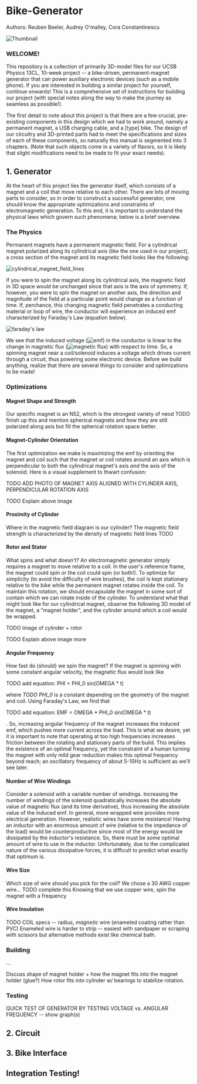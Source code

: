 # Bike-Generator
Authors: Reuben Beeler, Audrey O'malley, Cora Constantinescu

![Thumbnail](https://github.com/ReubenBeeler/Bike-Generator/assets/45247193/ea010aad-ff79-4312-95a7-4ae29bb19bb4)


### WELCOME!
This repository is a collection of primarily 3D-model files for our UCSB Physics 13CL, 10-week project -- a bike-driven, permanent-magnet generator that can power auxiliary electronic devices (such as a mobile phone). If you are interested in building a similar project for yourself, continue onwards! This is a comprehensive set of instructions for building our project (with special notes along the way to make the journey as seamless as possible!). 

The first detail to note about this project is that there are a few crucial, pre-existing components in this design which we had to work around, namely a permanent magnet, a USB charging cable, and a [type] bike. The design of our circuitry and 3D-printed parts had to meet the specifications and sizes of each of these components, so naturally this manual is segmented into 3 chapters. (Note that such objects come in a variety of flavors, so it is likely that slight modifications need to be made to fit your exact needs).

## 1. Generator
At the heart of this project lies the generator itself, which consists of a magnet and a coil that move relative to each other. There are lots of moving parts to consider, so in order to construct a successful generator, one should know the appropriate optimizations and constraints of electromagnetic generation. To this end, it is important to understand the physical laws which govern such phenomena; below is a brief overview.

### The Physics

Permanent magnets have a permanent magnetic field. For a cylindrical magnet polarized along its cylindrical axis (like the one used in our project), a cross section of the magnet and its magnetic field looks like the following:

![cylindrical_magnet_field_lines](https://github.com/ReubenBeeler/Bike-Generator/assets/45247193/d847dcae-2f62-47c0-b2b1-07a8fd6e49c4)

If you were to spin the magnet along its cylindrical axis, the magnetic field in 3D space would be unchanged since that axis is the axis of symmetry. If, however, you were to spin the magnet on another axis, the direction and magnitude of the field at a particular point would change as a function of time. If, perchance, this changing magnetic field penetrates a conducting material or loop of wire, the conductor will experience an induced emf characterized by Faraday's Law (equation below).


![faraday's law](https://github.com/ReubenBeeler/Bike-Generator/assets/45247193/d965ffeb-f51c-444d-aed5-78e9c1d4f25a)

We see that the induced voltage (![emf](https://github.com/ReubenBeeler/Bike-Generator/assets/45247193/6ecdb1dc-2a35-4f56-85a4-5c4d269e2d51)) in the conductor is linear to the change in magnetic flux (![magnetic flux](https://github.com/ReubenBeeler/Bike-Generator/assets/45247193/41bcfaa0-aa57-4571-b8d7-55332b00086f)) with respect to time. So, a spinning magnet near a coil/solenoid induces a voltage which drives current through a circuit, thus powering some electronic device. Before we build anything, realize that there are several things to consider and optimizations to be made!

### Optimizations

#### Magnet Shape and Strength
Our specific magnet is an N52, which is the strongest variety of neod TODO finish up this and mention spherical magnets and how they are still polarized along axis but fill the spherical rotation space better.

#### Magnet-Cylinder Orientation
The first optimization we make is maximizing the emf by orienting the magnet and coil such that the magnet or coil rotates around an axis which is perpendicular to both the cylindrical magnet's axis _and_ the axis of the solenoid. Here is a visual supplement to thwart confusion:

TODO ADD PHOTO OF MAGNET AXIS ALIGNED WITH CYLINDER AXIS, PERPENDICULAR ROTATION AXIS

TODO Explain above image

#### Proximity of Cylinder
Where in the magnetic field diagram is our cylinder? The magnetic field strength is characterized by the density of magnetic field lines TODO

#### Rotor and Stator
What spins and what doesn't? An electromagnetic generator simply requires a magnet to move relative to a coil. In the user's reference frame, the magnet could spin or the coil could spin (or both!). To optimize for simplicity (to avoid the difficulty of wire brushes), the coil is kept stationary relative to the bike while the permanent magnet rotates inside the coil. To maintain this rotation, we should encapsulate the magnet in some sort of contain which we can rotate inside of the cylinder. To understand what that might look like for our cylindrical magnet, observe the following 3D model of the magnet, a "magnet holder", and the cylinder around which a coil would be wrapped.

TODO image of cylinder + rotor

TODO Explain above image more

#### Angular Frequency
How fast do (should) we spin the magnet? If the magnet is spinning with some constant angular velocity, the magnetic flux would look like

TODO add equation: PHI = PHI_0 sin(OMEGA * t)

where _TODO PHI_0_ is a constant depending on the geometry of the magnet and coil. Using Faraday's Law, we find that

TODO add equation: EMF = OMEGA * PHI_0 sin(OMEGA * t)

. So, increasing angular frequency of the magnet increases the induced emf, which pushes more current across the load. This is what we desire, yet it is important to note that operating at too high frequencies increases friction between the rotating and stationary parts of the build. This implies the existence of an optimal frequency, yet the constraint of a human turning the magnet with only mild gear reduction makes this optimal frequency beyond reach; an oscillatory frequency of about 5-10Hz is sufficient as we'll see later.

#### Number of Wire Windings
Consider a solenoid with a variable number of windings. Increasing the number of windings of the solenoid quadratically increases the absolute value of magnetic flux (and its time derivative), thus increasing the absolute value of the induced emf. In general, more wrapped wire provides more electrical generation. However, realistic wires have some resistance! Having an inductor with an enormous amount of wire (relative to the impedance of the load) would be counterproductive since most of the energy would be dissipated by the inductor's resistance. So, there must be some optimal amount of wire to use in the inductor. Unfortunately, due to the complicated nature of the various dissipative forces, it is difficult to predict what exactly that optimum is.

#### Wire Size
Which size of wire should you pick for the coil? We chose a 30 AWG copper wire... TODO complete this Knowing that we use copper wire, spin the magnet with a frequency

#### Wire Insulation
TODO COIL specs -- radius, _magnetic_ wire (enameled coating rather than PVC)
Enameled wire is harder to strip --  easiest with sandpaper or scraping with scissors but alternative methods exist like chemical bath.

### Building
...

Discuss shape of magnet holder + how the magnet fits into the magnet holder (glue?)
How rotor fits into cylinder w/ bearings to stabilize rotation.

### Testing
QUICK TEST OF GENERATOR BY TESTING VOLTAGE vs. ANGULAR FREQUENCY -- show graph(s)

## 2. Circuit
## 3. Bike Interface

## Integration Testing!
